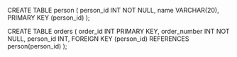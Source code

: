 
CREATE TABLE person (
    person_id INT NOT NULL,
    name VARCHAR(20),
    PRIMARY KEY (person_id)
);

CREATE TABLE orders (
    order_id INT PRIMARY KEY,
    order_number INT NOT NULL,
    person_id INT,
    FOREIGN KEY (person_id) REFERENCES person(person_id)
);
